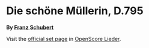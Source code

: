 
# Die schöne Müllerin, D.795

__By [Franz Schubert](..)__

Visit the [official set page] in [OpenScore Lieder].

[official set page]: https://musescore.com/openscore-lieder-corpus/sets/5004732
[OpenScore Lieder]: https://musescore.com/openscore-lieder-corpus
